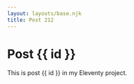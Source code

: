 ```yaml
---
layout: layouts/base.njk
title: Post 212
---
```


# Post {{ id }}

This is post {{ id }} in my Eleventy project.
